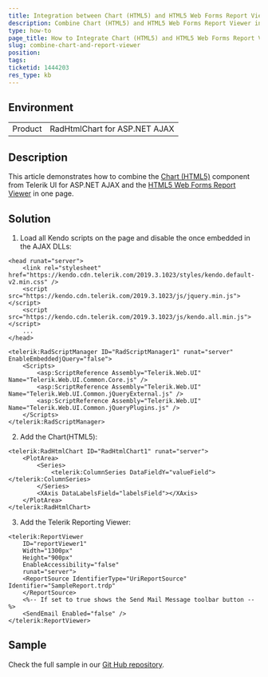 ```yaml
---
title: Integration between Chart (HTML5) and HTML5 Web Forms Report Viewer
description: Combine Chart (HTML5) and HTML5 Web Forms Report Viewer in one web page
type: how-to
page_title: How to Integrate Chart (HTML5) and HTML5 Web Forms Report Viewer
slug: combine-chart-and-report-viewer
position: 
tags: 
ticketid: 1444203
res_type: kb
---
```


## Environment
<table>
	<tbody>
		<tr>
			<td>Product</td>
			<td>RadHtmlChart for ASP.NET AJAX</td>
		</tr>
	</tbody>
</table>


## Description
This article demonstrates how to combine the [Chart (HTML5)](https://www.telerik.com/products/aspnet-ajax/html-chart.aspx) component 
from Telerik UI for ASP.NET AJAX and the [HTML5 Web Forms Report Viewer](./webforms-report-viewer-controls-overview) in one page.

## Solution
1. Load all Kendo scripts on the page and disable the once embedded in the AJAX DLLs:

```
<head runat="server">
    <link rel="stylesheet" href="https://kendo.cdn.telerik.com/2019.3.1023/styles/kendo.default-v2.min.css" />
    <script src="https://kendo.cdn.telerik.com/2019.3.1023/js/jquery.min.js"></script>
    <script src="https://kendo.cdn.telerik.com/2019.3.1023/js/kendo.all.min.js"></script>
    ...
</head>
```

```
<telerik:RadScriptManager ID="RadScriptManager1" runat="server" EnableEmbeddedjQuery="false">
    <Scripts>
        <asp:ScriptReference Assembly="Telerik.Web.UI" Name="Telerik.Web.UI.Common.Core.js" />
        <asp:ScriptReference Assembly="Telerik.Web.UI" Name="Telerik.Web.UI.Common.jQueryExternal.js" />
        <asp:ScriptReference Assembly="Telerik.Web.UI" Name="Telerik.Web.UI.Common.jQueryPlugins.js" />
    </Scripts>
</telerik:RadScriptManager>
```

2. Add the Chart(HTML5):

```
<telerik:RadHtmlChart ID="RadHtmlChart1" runat="server">
    <PlotArea>
        <Series>
            <telerik:ColumnSeries DataFieldY="valueField"></telerik:ColumnSeries>
        </Series>
        <XAxis DataLabelsField="labelsField"></XAxis>
    </PlotArea>
</telerik:RadHtmlChart>
```

3. Add the Telerik Reporting Viewer:

```
<telerik:ReportViewer
    ID="reportViewer1"
    Width="1300px"
    Height="900px"
    EnableAccessibility="false"
    runat="server">
    <ReportSource IdentifierType="UriReportSource" Identifier="SampleReport.trdp"
    </ReportSource>
    <%-- If set to true shows the Send Mail Message toolbar button --%>
    <SendEmail Enabled="false" />
</telerik:ReportViewer>
```

## Sample
Check the full sample in our [Git Hub repository](https://github.com/telerik/reporting-samples/tree/master/HtmlChartAndReporting).
